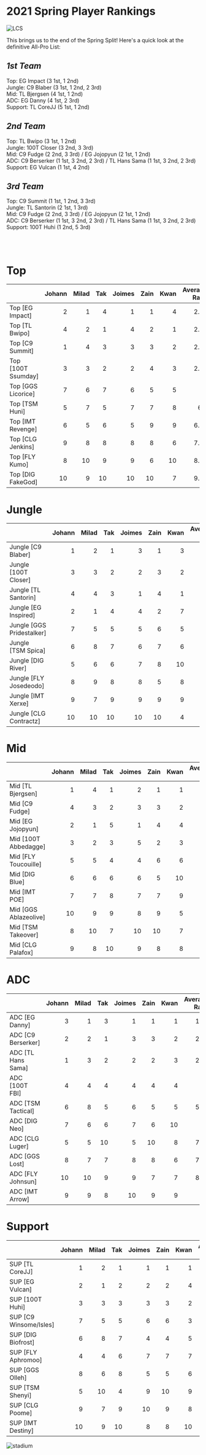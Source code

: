# 2021 Spring Player Rankings

![LCS](images/LCS_image.jpeg)
<br/>

This brings us to the end of the Spring Split!  Here's a quick look at the definitive All-Pro List:

## ***1st Team***
Top: EG Impact (3 1st, 1 2nd) <br/>
Jungle: C9 Blaber (3 1st, 1 2nd, 2 3rd)<br/>
Mid: TL Bjergsen (4 1st, 1 2nd)<br/>
ADC: EG Danny (4 1st, 2 3rd)<br/>
Support: TL CoreJJ (5 1st, 1 2nd)<br/>

## ***2nd Team***
Top: TL Bwipo (3 1st, 1 2nd)<br/>
Jungle: 100T Closer (3 2nd, 3 3rd)<br/>
Mid: C9 Fudge (2 2nd, 3 3rd) / EG Jojopyun (2 1st, 1 2nd)<br/>
ADC: C9 Berserker (1 1st, 3 2nd, 2 3rd) / TL Hans Sama (1 1st, 3 2nd, 2 3rd)<br/>
Support: EG Vulcan (1 1st, 4 2nd)<br/>

## ***3rd Team***
Top: C9 Summit (1 1st, 1 2nd, 3 3rd)<br/>
Jungle: TL Santorin (2 1st, 1 3rd)<br/>
Mid: C9 Fudge (2 2nd, 3 3rd) / EG Jojopyun (2 1st, 1 2nd)<br/>
ADC: C9 Berserker (1 1st, 3 2nd, 2 3rd) / TL Hans Sama (1 1st, 3 2nd, 2 3rd)<br/>
Support: 100T Huhi (1 2nd, 5 3rd)<br/>

<br/><br/>
# **Top**
|                    |   Johann |   Milad |   Tak |   Joimes |   Zain |   Kwan |   Average Rank |   Lowest |   Highest |
|:-------------------|---------:|--------:|------:|---------:|-------:|-------:|---------------:|----------:|---------:|
| Top [EG Impact]    |        2 |       1 |     4 |        1 |      1 |      4 |        2.17 |         4 |        1 |
| Top [TL Bwipo]     |        4 |       2 |     1 |        4 |      2 |      1 |        2.33 |         4 |        1 |
| Top [C9 Summit]    |        1 |       4 |     3 |        3 |      3 |      2 |        2.67 |         4 |        1 |
| Top [100T Ssumday] |        3 |       3 |     2 |        2 |      4 |      3 |        2.83 |         4 |        2 |
| Top [GGS Licorice] |        7 |       6 |     7 |        6 |      5 |      5 |        6       |         7 |        5 |
| Top [TSM Huni]     |        5 |       7 |     5 |        7 |      7 |      8 |        6.5     |         8 |        5 |
| Top [IMT Revenge]  |        6 |       5 |     6 |        5 |      9 |      9 |        6.67 |         9 |        5 |
| Top [CLG Jenkins]  |        9 |       8 |     8 |        8 |      8 |      6 |        7.83 |         9 |        6 |
| Top [FLY Kumo]     |        8 |      10 |     9 |        9 |      6 |     10 |        8.67 |        10 |        6 |
| Top [DIG FakeGod]  |       10 |       9 |    10 |       10 |     10 |      7 |        9.33 |        10 |        7 |


# **Jungle**

|                           |   Johann |   Milad |   Tak |   Joimes |   Zain |   Kwan |   Average Rank |   Lowest |   Highest |
|:--------------------------|---------:|--------:|------:|---------:|-------:|-------:|---------------:|----------:|---------:|
| Jungle [C9 Blaber]        |        1 |       2 |     1 |        3 |      1 |      3 |        1.83 |         3 |        1 |
| Jungle [100T Closer]      |        3 |       3 |     2 |        2 |      3 |      2 |        2.5     |         3 |        2 |
| Jungle [TL Santorin]      |        4 |       4 |     3 |        1 |      4 |      1 |        2.83 |         4 |        1 |
| Jungle [EG Inspired]      |        2 |       1 |     4 |        4 |      2 |      7 |        3.33 |         7 |        1 |
| Jungle [GGS Pridestalker] |        7 |       5 |     5 |        5 |      6 |      5 |        5.5     |         7 |        5 |
| Jungle [TSM Spica]        |        6 |       8 |     7 |        6 |      7 |      6 |        6.67 |         8 |        6 |
| Jungle [DIG River]        |        5 |       6 |     6 |        7 |      8 |     10 |        7       |        10 |        5 |
| Jungle [FLY Josedeodo]    |        8 |       9 |     8 |        8 |      5 |      8 |        7.67 |         9 |        5 |
| Jungle [IMT Xerxe]        |        9 |       7 |     9 |        9 |      9 |      9 |        8.67 |         9 |        7 |
| Jungle [CLG Contractz]    |       10 |      10 |    10 |       10 |     10 |      4 |        9       |        10 |        4 |


# **Mid**

|                       |   Johann |   Milad |   Tak |   Joimes |   Zain |   Kwan |   Average Rank |   Lowest |   Highest |
|:----------------------|---------:|--------:|------:|---------:|-------:|-------:|---------------:|----------:|---------:|
| Mid [TL Bjergsen]     |        1 |       4 |     1 |        2 |      1 |      1 |        1.67 |         4 |        1 |
| Mid [C9 Fudge]        |        4 |       3 |     2 |        3 |      3 |      2 |        2.83 |         4 |        2 |
| Mid [EG Jojopyun]     |        2 |       1 |     5 |        1 |      4 |      4 |        2.83 |         5 |        1 |
| Mid [100T Abbedagge]  |        3 |       2 |     3 |        5 |      2 |      3 |        3       |         5 |        2 |
| Mid [FLY Toucouille]  |        5 |       5 |     4 |        4 |      6 |      6 |        5       |         6 |        4 |
| Mid [DIG Blue]        |        6 |       6 |     6 |        6 |      5 |     10 |        6.5     |        10 |        5 |
| Mid [IMT POE]         |        7 |       7 |     8 |        7 |      7 |      9 |        7.5     |         9 |        7 |
| Mid [GGS Ablazeolive] |       10 |       9 |     9 |        8 |      9 |      5 |        8.33 |        10 |        5 |
| Mid [TSM Takeover]    |        8 |      10 |     7 |       10 |     10 |      7 |        8.67|        10 |        7 |
| Mid [CLG Palafox]     |        9 |       8 |    10 |        9 |      8 |      8 |        8.67 |        10 |        8 |


# **ADC**

|                    |   Johann |   Milad |   Tak |   Joimes |   Zain |   Kwan |   Average Rank |   Lowest |   Highest |
|:-------------------|---------:|--------:|------:|---------:|-------:|-------:|---------------:|----------:|---------:|
| ADC [EG Danny]     |        3 |       1 |     3 |        1 |      1 |      1 |        1.66 |         3 |        1 |
| ADC [C9 Berserker] |        2 |       2 |     1 |        3 |      3 |      2 |        2.17 |         3 |        1 |
| ADC [TL Hans Sama] |        1 |       3 |     2 |        2 |      2 |      3 |        2.17|         3 |        1 |
| ADC [100T FBI]     |        4 |       4 |     4 |        4 |      4 |      4 |        4       |         4 |        4 |
| ADC [TSM Tactical] |        6 |       8 |     5 |        6 |      5 |      5 |        5.83 |         8 |        5 |
| ADC [DIG Neo]      |        7 |       6 |     6 |        7 |      6 |     10 |        7       |        10 |        6 |
| ADC [CLG Luger]    |        5 |       5 |    10 |        5 |     10 |      8 |        7.17 |        10 |        5 |
| ADC [GGS Lost]     |        8 |       7 |     7 |        8 |      8 |      6 |        7.33 |         8 |        6 |
| ADC [FLY Johnsun]  |       10 |      10 |     9 |        9 |      7 |      7 |        8.67 |        10 |        7 |
| ADC [IMT Arrow]    |        9 |       9 |     8 |       10 |      9 |      9 |        9       |        10 |        8 |


# **Support**

|                        |   Johann |   Milad |   Tak |   Joimes |   Zain |   Kwan |   Average Rank |   Lowest |   Highest |
|:-----------------------|---------:|--------:|------:|---------:|-------:|-------:|---------------:|----------:|---------:|
| SUP [TL CoreJJ]        |        1 |       2 |     1 |        1 |      1 |      1 |        1.17 |         2 |        1 |
| SUP [EG Vulcan]        |        2 |       1 |     2 |        2 |      2 |      4 |        2.17 |         4 |        1 |
| SUP [100T Huhi]        |        3 |       3 |     3 |        3 |      3 |      2 |        2.83 |         3 |        2 |
| SUP [C9 Winsome/Isles] |        7 |       5 |     5 |        6 |      6 |      3 |        5.33 |         7 |        3 |
| SUP [DIG Biofrost]     |        6 |       8 |     7 |        4 |      4 |      5 |        5.67 |         8 |        4 |
| SUP [FLY Aphromoo]     |        4 |       4 |     6 |        7 |      7 |      7 |        5.83 |         7 |        4 |
| SUP [GGS Olleh]        |        8 |       6 |     8 |        5 |      5 |      6 |        6.33 |         8 |        5 |
| SUP [TSM Shenyi]       |        5 |      10 |     4 |        9 |     10 |      9 |        7.83 |        10 |        4 |
| SUP [CLG Poome]        |        9 |       7 |     9 |       10 |      9 |      8 |        8.67 |        10 |        7 |
| SUP [IMT Destiny]      |       10 |       9 |    10 |        8 |      8 |     10 |        9.17|        10 |        8 |


![stadium](images/LCS_stadium.jpg)
